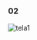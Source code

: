 ### 02

![tela1](https://user-images.githubusercontent.com/33932398/102358831-bd5fa500-3f8e-11eb-88d9-a82101dfb6fe.png)
